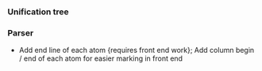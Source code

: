 ### Unification tree

### Parser
- Add end line of each atom {requires front end work}; Add column begin / end of each atom for easier marking in front end
